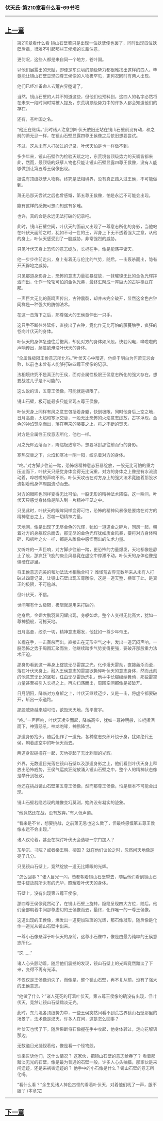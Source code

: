 ### 伏天氏-第210章看什么看-69书吧

--------
[上一章](./774785ed4c46a83a8140525d4facadbc.md)
--------


>
>
>
>第210章看什么看
>镜山石壁若只是出现一位妖孽便也罢了，同时出现四位妖孽后辈，很难不引起那些王侯境的长辈注意。
>
>更何况，这些人都是来自同一个地方，苍叶国。
>
>以他们展露出的天赋，即便是东荒境的顶级势力都很难找出这样的四人，毕竟能让镜山石壁显现四尊王侯像的人物极罕见，更何况同时有两人出现。
>
>他们已经准备命人去荒古界邀请了。
>
>当然，镜山石壁的人并不知道这些，但他们也预料到，这四人的名字必然将在未来一段时间时常被人提及，东荒境顶级势力中的许多人都会知道他们的存在。
>
>还有，苍叶国之名。
>
>“他还在继续。”此时诸人注意到叶伏天依旧还站在镜山石壁前没有动，和之前的萧无忌一样，在镜山石壁显露四尊王侯像之后依旧想要尝试。
>
>不过，这从未有人打破过的记录，叶伏天怕是也一样做不到。
>
>多少年来，镜山石壁作为检验天赋之地，东荒境各顶级势力的天骄皆都来此，然而，最顶级的妖孽人物也只能让镜山石壁显露四尊王侯像，没有人能够做到让第五尊王侯像出现。
>
>据说有顶级妖孽人物称，终究是法相境界，没有真正踏入过王侯，不可能做到。
>
>萧无忌那天尝试之后也曾感慨，第五尊王侯像，怕是永远不可能会出现。
>
>能有这样的感慨可想而知这有多难。
>
>也许，真的会是永远无法打破的记录吧。
>
>此时，镜山石壁空间，叶伏天的面前又出现了一尊意志所化的身影，当他站在叶伏天面前之时，犹如不可一世的王，浑身上下无不透着强大之意，从他的身上，叶伏天感受到了一股威胁，非常强烈的威胁。
>
>只见叶伏天身上恐怖的意志绽放，长棍在手，像是能荡平诸天。
>
>他一步步往前走出，身上有着无与伦比的气势，随后，一击轰杀而出，隐有开天辟地之威势。
>
>只见那道身影身上，恐怖的意志力量狂暴绽放，一抹璀璨无比的金色光辉挥洒而出，化作一轮轮可怕的金色光幕，最终汇聚成一座巨大的古钟横亘在那。
>
>一声巨大无比的轰鸣声传出，古钟震裂，却并未完全破开，显然这金色古钟同样是一种强大的防御法术。
>
>在这一击落下之后，那尊强大的王侯竟伸出一只手。
>
>这只手不断往外延伸，直接出了古钟，竟化作无比可怕的藤蔓触手，疯狂的卷向叶伏天的身体。
>
>叶伏天的身体急速往后撤离，却见对方的身体如风般，快若闪电，哗啦啦的声响传出，藤蔓欲淹没叶伏天的身体。
>
>“全属性极限王侯意志所化吗。”叶伏天心中暗道，他终于明白为何萧无忌会败，以前也未曾有人能够打破四尊王侯像的记录。
>
>法相境终究不是真正的王侯，面对全属性极限王侯意志所化的强大存在，想要战胜几乎是不可能的。
>
>这么说的话，五尊王侯像，可能就是极限了。
>
>镜山石壁，极可能最多只能显现五尊王侯像。
>
>叶伏天身上同样有风之意志包括着身躯，快到极限，同时他身后上空之地，日月高悬，火焰和寒冰交替，一股无比恐怖的火焰意志绽放，古字浮现，金色的神焰焚杀而出，落在卷来的藤蔓之上，将之不断的焚灭。
>
>对方是全属性王侯意志所化，他也一样。
>
>月之光辉洒落而下，降临极致寒冷，想要冰封那往前而行的身影。
>
>寒热交替之下，火焰和寒冰一阴一阳，绞杀着对方的身体。
>
>“咚。”对方脚步往前一踏，恐怖级精神意志狂暴绽放，一股无比可怕的重力压迫而下，叶伏天只感觉身体变得无比沉重，对方的身体之上像是有水流流动着，哗啦啦的声响不断，叶伏天攻击在对方身上的强大法术竟随着那股水流朝着他身体周围流动而去。
>
>对方的眼眸也同样变得无比可怕，一股无形的精神法术降临，这一瞬间，叶伏天只感觉身体像是陷入到一片精神牢笼之中。
>
>只见此时，叶伏天的眼眸同样变得可怕，恐怖的精神风暴像是要烙在对方的精神意志之上，吞噬一切精神力量。
>
>天地间，像是出现了无尽金色的光辉，犹如一道道金之碎片，同风一起，朝着对方的身躯绞杀而去，那无尽的金色光辉犹如庚金风暴，要将对方身体粉碎，和枫叶之火一样，都是从雕像中感悟而出的法术力量。
>
>又听咚的一声巨响，对方脚步往前一踏，更恐怖的力量爆发，天地都像是静止了般，那疯狂飞旋的庚金风暴竟在虚空中停滞不动，叶伏天的身体也像是僵硬在那里。
>
>将王侯意志完美的和功法法术相融合吗？
>难怪荒古界无数年来从未有人打破过四尊记录，让镜山石壁出现五尊雕像，这是一道天堑，横亘于此，是真正的极限，不可逾越。
>
>但叶伏天，不信。
>
>世间哪有什么极限，极限就是用来打破的。
>
>他身后，金翅大鹏羽翼闪耀出现，身躯如龙，整个人变得无比高大，犹如一尊神猿般，可撼天地。
>
>日月高悬，绞杀一切，精神意志爆发，他犹如一尊少年帝王。
>
>长棍在手，一击轰杀而出，直接击在无形空气之中，发出一道沉闷声响，一股恐怖之势于周围汇聚而生，他继续踏步气势变得更强，要破开那股重力法术压迫。
>
>那身影看到这一幕身上绽放无尽雷霆之光，化作漫天雷劫，直接轰杀而至，落在叶伏天身上，融入王侯意志的雷霆欲撕碎叶伏天的意志身体，然而此刻的他意志无比的坚韧，任由无尽雷劫洗礼，他手中长棍继续舞动，那些雷霆力量甚至被引入长棍之上，再次扫荡而出，周围空间都像是被破开。
>
>日月阴阳，降临对方身躯之上，叶伏天继续迈步，又是一击，将虚空都要破开，斩出一条道路。
>
>那股威势越来越可怕，欲毁天灭地，荡平寰宇。
>
>“咚。”一声巨响，叶伏天凌空而起，降临高空，犹如一尊神明般，长棍挥洒而下，神猿怒吼，神龙咆哮，神鹏降世。
>
>那道身影抬头，随后化作了一道光，各种意志交织环绕于身，犹如绝代王侯，朝着虚空中的叶伏天而去。
>
>两道身影碰撞在一起，天地亮起了无比刺眼的光辉。
>
>外界，无数道目光落在镜山石壁以及那道身影之上，他们看到叶伏天身上释放出恐怖威势，王侯气运疯狂绽放涌入镜山石壁之中，整个人的精神状态像是攀升到极致。
>
>他还在挑战镜山石壁第五尊王侯像，然而那尊王侯像，怕是根本不可能会出现。
>
>镜山石壁若隐若现的雕像变幻莫测，始终没有凝实的迹象。
>
>“他竟然还在战，没有放弃。”有人低声道。
>
>“看来是不甘，想要挑战，之前萧无忌也这么做了，但最终感慨第五尊王侯像永远不会出现。”
>
>诸人议论着，甚至在探讨叶伏天会选哪一宗门加入？
>
>东华宗、书院？或者秦王朝、柳国？
>就在他们议论之时，忽然间天地像是亮了几分。
>
>只见镜山石壁上，竟然绽放一道无比耀眼的光辉。
>
>“怎么回事？”诸人目光一闪，皆都朝着镜山石壁望去，随后他们看到镜山石壁中绽放前所未有的光华，照耀着叶伏天的身体。
>
>石壁上，没有出现第五尊王侯像。
>
>那四尊王侯像竟然动了，在镜山石壁上旋转，隐隐呈现四大方位，随后，他们全部朝着中间那尊虚幻的王侯像而去，最终，化作唯一的一尊王侯像。
>
>这道出现的王侯像，爆发出一道更加璀璨的光辉，那石像凝形，随后像是化作一道光从镜山石壁中出来。
>
>一尊小石像悬浮于叶伏天的身前，这尊小石像中，像是由最为纯粹的王侯意志所化。
>
>“这……”
>
>诸人心头颤动着，随后他们震撼的发现，镜山石壁上的光辉竟然黯淡了下来，变得不再有光泽。
>
>不仅仅是王侯像消失了，而像是，整个镜山石壁，再不复从前，没有了强大的王侯意志。
>
>“他做了什么？”诸人死死的盯着叶伏天，第五尊王侯像的确没有出现，但叶伏天，竟然让镜山石壁黯淡无光。
>
>此时，东荒境各顶级势力中，一些王侯突然间看不到荒古界镜山石壁那里的场景了，法术像是熄灭，许多人在问，这是怎么回事？
>
>叶伏天也愣了下，随后果断将石像握在手中收起，他身体转过，走向花解语那边。
>
>无数道目光凝视着他，像是看一个怪物般。
>
>谁来告诉他们，这什么情况？
>这家伙，把镜山石壁的意志给吞了？
>看着那黯淡无光的石壁，像是最为普通的石壁一般，许多人心头抽搐，那家伙是来闯遗迹，还是来祸害遗迹的？
>他手中的小石像是什么？镜山石壁的意志所化吗。
>
>“看什么看？”余生见诸人神色古怪的看着叶伏天，对着他们吼了一声，服不服？
>(本章完)
>
>

--------
[下一章](./0d746805c983e8584f8ff7488cd6b25a.md)
--------
